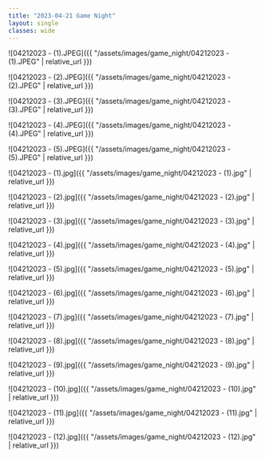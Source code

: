 ```yaml
---
title: "2023-04-21 Game Night"
layout: single
classes: wide
---
```


![04212023 -  (1).JPEG]({{ "/assets/images/game_night/04212023 -  (1).JPEG" | relative_url }})

![04212023 -  (2).JPEG]({{ "/assets/images/game_night/04212023 -  (2).JPEG" | relative_url }})

![04212023 -  (3).JPEG]({{ "/assets/images/game_night/04212023 -  (3).JPEG" | relative_url }})

![04212023 -  (4).JPEG]({{ "/assets/images/game_night/04212023 -  (4).JPEG" | relative_url }})

![04212023 -  (5).JPEG]({{ "/assets/images/game_night/04212023 -  (5).JPEG" | relative_url }})

![04212023 -  (1).jpg]({{ "/assets/images/game_night/04212023 -  (1).jpg" | relative_url }})

![04212023 -  (2).jpg]({{ "/assets/images/game_night/04212023 -  (2).jpg" | relative_url }})

![04212023 -  (3).jpg]({{ "/assets/images/game_night/04212023 -  (3).jpg" | relative_url }})

![04212023 -  (4).jpg]({{ "/assets/images/game_night/04212023 -  (4).jpg" | relative_url }})

![04212023 -  (5).jpg]({{ "/assets/images/game_night/04212023 -  (5).jpg" | relative_url }})

![04212023 -  (6).jpg]({{ "/assets/images/game_night/04212023 -  (6).jpg" | relative_url }})

![04212023 -  (7).jpg]({{ "/assets/images/game_night/04212023 -  (7).jpg" | relative_url }})

![04212023 -  (8).jpg]({{ "/assets/images/game_night/04212023 -  (8).jpg" | relative_url }})

![04212023 -  (9).jpg]({{ "/assets/images/game_night/04212023 -  (9).jpg" | relative_url }})

![04212023 -  (10).jpg]({{ "/assets/images/game_night/04212023 -  (10).jpg" | relative_url }})

![04212023 -  (11).jpg]({{ "/assets/images/game_night/04212023 -  (11).jpg" | relative_url }})

![04212023 -  (12).jpg]({{ "/assets/images/game_night/04212023 -  (12).jpg" | relative_url }})
